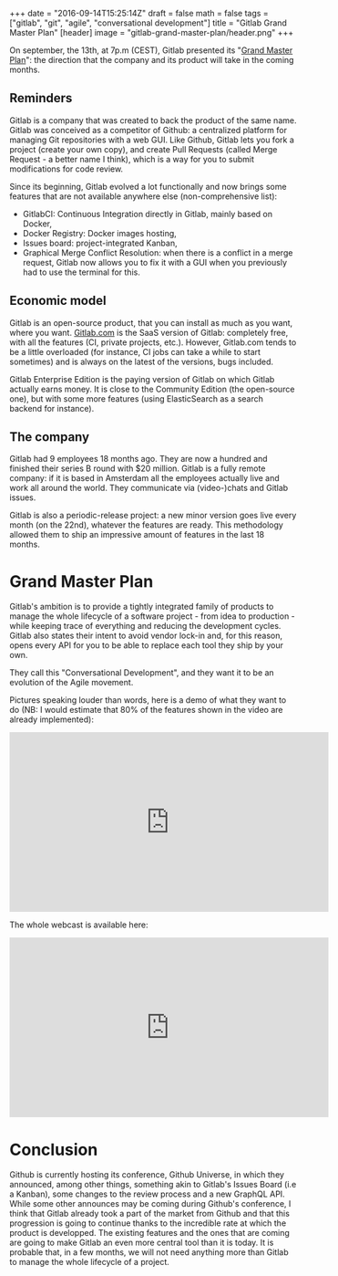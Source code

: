 +++
date = "2016-09-14T15:25:14Z"
draft = false
math = false
tags = ["gitlab", "git", "agile", "conversational development"]
title = "Gitlab Grand Master Plan"
[header]
image = "gitlab-grand-master-plan/header.png"
+++

On september, the 13th, at 7p.m (CEST), Gitlab presented its "[Grand Master Plan](https://about.gitlab.com/2016/09/14/gitlab-live-event-recap/)": the direction that the company and its product will take in the coming months.

## Reminders

Gitlab is a company that was created to back the product of the same name. Gitlab was conceived as a competitor of Github: a centralized platform for managing Git repositories with a web GUI. Like Github, Gitlab lets you fork a project (create your own copy), and create Pull Requests (called Merge Request - a better name I think), which is a way for you to submit modifications for code review.

Since its beginning, Gitlab evolved a lot functionally and now brings some features that are not available anywhere else (non-comprehensive list):

* GitlabCI: Continuous Integration directly in Gitlab, mainly based on Docker,
* Docker Registry: Docker images hosting,
* Issues board: project-integrated Kanban,
* Graphical Merge Conflict Resolution: when there is a conflict in a merge request, Gitlab now allows you to fix it with a GUI when you previously had to use the terminal for this.

## Economic model

Gitlab is an open-source product, that you can install as much as you want, where you want. [Gitlab.com](https://gitlab.com/users/sign_in) is the SaaS version of Gitlab: completely free, with all the features (CI, private projects, etc.). However, Gitlab.com tends to be a little overloaded (for instance, CI jobs can take a while to start sometimes) and is always on the latest of the versions, bugs included.

Gitlab Enterprise Edition is the paying version of Gitlab on which Gitlab actually earns money. It is close to the Community Edition (the open-source one), but with some more features (using ElasticSearch as a search backend for instance).

## The company

Gitlab had 9 employees 18 months ago. They are now a hundred and finished their series B round with $20 million. Gitlab is a fully remote company: if it is based in Amsterdam all the employees actually live and work all around the world. They communicate via (video-)chats and Gitlab issues.

Gitlab is also a periodic-release project: a new minor version goes live every month (on the 22nd), whatever the features are ready. This methodology allowed them to ship an impressive amount of features in the last 18 months.

# Grand Master Plan

Gitlab's ambition is to provide a tightly integrated family of products to manage the whole lifecycle of a software project - from idea to production - while keeping trace of everything and reducing the development cycles. Gitlab also states their intent to avoid vendor lock-in and, for this reason, opens every API for you to be able to replace each tool they ship by your own.

They call this "Conversational Development", and they want it to be an evolution of the Agile movement.

Pictures speaking louder than words, here is a demo of what they want to do (NB: I would estimate that 80% of the features shown in the video are already implemented):

<iframe width="560" height="315" src="https://www.youtube.com/embed/ZRcWCWatdas" frameborder="0" allowfullscreen></iframe>

The whole webcast is available here:

<iframe width="560" height="315" src="https://www.youtube.com/embed/KrF7jNfDSnI" frameborder="0" allowfullscreen></iframe>

# Conclusion

Github is currently hosting its conference, Github Universe, in which they announced, among other things, something akin to Gitlab's Issues Board (i.e a Kanban), some changes to the review process and a new GraphQL API. While some other announces may be coming during Github's conference, I think that Gitlab already took a part of the market from Github and that this progression is going to continue thanks to the incredible rate at which the product is developped. The existing features and the ones that are coming are going to make Gitlab an even more central tool than it is today. It is probable that, in a few months, we will not need anything more than Gitlab to manage the whole lifecycle of a project.

